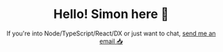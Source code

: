 <h1 align="center">Hello! Simon here 👋</h1>

<p align="center">
  If you're into Node/TypeScript/React/DX or just want to chat, <a href="mailto:me@simonbetton.com">send me an email 📥</a>
</p>
